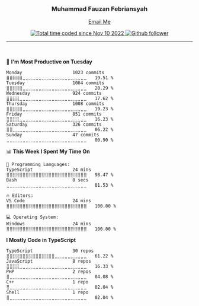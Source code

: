 <div id="top"></div>

<div align="center">
  <h3 style="font-weight:bold;">Muhammad Fauzan Febriansyah</h3>

  <a href="mailto:fauzanfebriann@gmail.com" sty>Email Me</a>
  <!-- <a href="https://www.linkedin.com/in/fauzanfebriansyah" sty >Linkedin</a> --> 
  <a  href="https://wakatime.com/@fauzanfebrian">
    <img src="https://wakatime.com/badge/user/5fadbdc2-f9e3-4090-ba1e-b72d51aee5af.svg" alt="Total time coded since Nov 10 2022" />
  </a>
  <a  href="https://github.com/fauzanfebrian?tab=followers">
    <img src="https://img.shields.io/github/followers/fauzanfebrian?logo=github&style=plastic" alt="Github follower" />
  </a>
</div>

<hr />

<!-- <div align="center">
        <h3 style="font-weight:bold;">
          About Me
        </h3>
        <p align="justify">Hey there! I'm a full-stack developer with a special fondness for the magic that happens behind the scenes—yes, the backend! 💻 I've got a bag of coding tricks, and I'm fluent in languages like Go, TypeScript, and PHP.</p>
        <p align="justify">What fuels my engine? A mix of passion and an insatiable curiosity for the world of software engineering. I'm not just in it for the code; I'm on a perpetual learning rollercoaster, always hungry for the next big challenge.</p>
        <p align="justify">So, if you're looking for someone who can weave wonders in the backend realms, who's got the languages down to a sweet science, and who's always up for learning something new—well, you just found your friendly neighborhood full-stack developer! Let's turn those coding dreams into reality together!</p>
      </div>
      
      <hr /> -->
<br/>

<!--START_SECTION:waka-->
📅 **I'm Most Productive on Tuesday** 

```text
Monday                   1023 commits        ⣿⣿⣿⣿⣿⣀⣀⣀⣀⣀⣀⣀⣀⣀⣀⣀⣀⣀⣀⣀⣀⣀⣀⣀⣀   19.51 % 
Tuesday                  1064 commits        ⣿⣿⣿⣿⣿⣀⣀⣀⣀⣀⣀⣀⣀⣀⣀⣀⣀⣀⣀⣀⣀⣀⣀⣀⣀   20.29 % 
Wednesday                924 commits         ⣿⣿⣿⣿⣀⣀⣀⣀⣀⣀⣀⣀⣀⣀⣀⣀⣀⣀⣀⣀⣀⣀⣀⣀⣀   17.62 % 
Thursday                 1008 commits        ⣿⣿⣿⣿⣿⣀⣀⣀⣀⣀⣀⣀⣀⣀⣀⣀⣀⣀⣀⣀⣀⣀⣀⣀⣀   19.23 % 
Friday                   851 commits         ⣿⣿⣿⣿⣀⣀⣀⣀⣀⣀⣀⣀⣀⣀⣀⣀⣀⣀⣀⣀⣀⣀⣀⣀⣀   16.23 % 
Saturday                 326 commits         ⣿⣿⣀⣀⣀⣀⣀⣀⣀⣀⣀⣀⣀⣀⣀⣀⣀⣀⣀⣀⣀⣀⣀⣀⣀   06.22 % 
Sunday                   47 commits          ⣀⣀⣀⣀⣀⣀⣀⣀⣀⣀⣀⣀⣀⣀⣀⣀⣀⣀⣀⣀⣀⣀⣀⣀⣀   00.90 % 
```


📊 **This Week I Spent My Time On** 

```text
💬 Programming Languages: 
TypeScript               24 mins             ⣿⣿⣿⣿⣿⣿⣿⣿⣿⣿⣿⣿⣿⣿⣿⣿⣿⣿⣿⣿⣿⣿⣿⣿⣿   98.47 % 
Bash                     0 secs              ⣀⣀⣀⣀⣀⣀⣀⣀⣀⣀⣀⣀⣀⣀⣀⣀⣀⣀⣀⣀⣀⣀⣀⣀⣀   01.53 % 

🔥 Editors: 
VS Code                  24 mins             ⣿⣿⣿⣿⣿⣿⣿⣿⣿⣿⣿⣿⣿⣿⣿⣿⣿⣿⣿⣿⣿⣿⣿⣿⣿   100.00 % 

💻 Operating System: 
Windows                  24 mins             ⣿⣿⣿⣿⣿⣿⣿⣿⣿⣿⣿⣿⣿⣿⣿⣿⣿⣿⣿⣿⣿⣿⣿⣿⣿   100.00 % 
```

**I Mostly Code in TypeScript** 

```text
TypeScript               30 repos            ⣿⣿⣿⣿⣿⣿⣿⣿⣿⣿⣿⣿⣿⣿⣿⣀⣀⣀⣀⣀⣀⣀⣀⣀⣀   61.22 % 
JavaScript               8 repos             ⣿⣿⣿⣿⣀⣀⣀⣀⣀⣀⣀⣀⣀⣀⣀⣀⣀⣀⣀⣀⣀⣀⣀⣀⣀   16.33 % 
PHP                      2 repos             ⣿⣀⣀⣀⣀⣀⣀⣀⣀⣀⣀⣀⣀⣀⣀⣀⣀⣀⣀⣀⣀⣀⣀⣀⣀   04.08 % 
C++                      1 repo              ⣿⣀⣀⣀⣀⣀⣀⣀⣀⣀⣀⣀⣀⣀⣀⣀⣀⣀⣀⣀⣀⣀⣀⣀⣀   02.04 % 
Shell                    1 repo              ⣿⣀⣀⣀⣀⣀⣀⣀⣀⣀⣀⣀⣀⣀⣀⣀⣀⣀⣀⣀⣀⣀⣀⣀⣀   02.04 % 
```




<!--END_SECTION:waka-->
